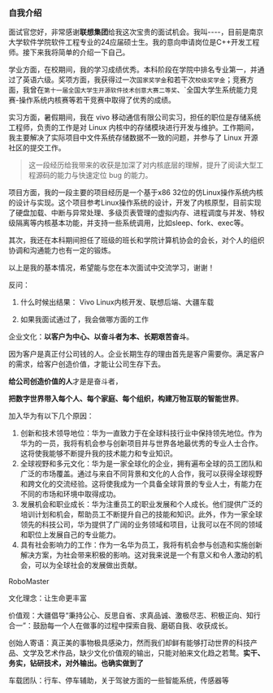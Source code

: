 ### 自我介绍

面试官您好，非常感谢**联想集团**给我这次宝贵的面试机会。我叫----，目前是南京大学软件学院软件工程专业的24应届硕士生。我的意向申请岗位是C++开发工程师。接下来我将简单的介绍一下自己。

学业方面，在校期间，我的学习成绩优秀。本科阶段在学院中排名专业第一，并通过了英语六级。奖项方面，我获得过一次`国家奖学金`和若干次`校级奖学金`；竞赛方面，我曾在`第十一届全国大学生开源软件技术创意大赛二等奖`、`全国大学生系统能力竞赛-操作系统内核赛等若干竞赛中取得了优秀的成绩。

实习方面，暑假期间，我在 vivo 移动通信有限公司实习，担任的职位是存储系统工程师，负责的工作是对 Linux 内核中的存储模块进行开发与维护。工作期间，我主要解决了实际项目中文件系统存储数据不一致的问题，并参与了 Linux 开源社区的提交工作。

> 这一段经历给我带来的收获是加深了对内核底层的理解，提升了阅读大型工程源码的能力与快速定位 bug 的能力。

项目方面，我的一段主要的项目经历是一个基于x86 32位的仿Linux操作系统内核的设计与实现。这个项目参考Linux操作系统的设计，开发了内核原型，目前实现了硬盘加载、中断与异常处理、多级页表管理的虚拟内存、进程调度与并发、特权级隔离等内核基本功能，并支持一些系统调用，比如sleep、fork、exec等。

其次，我还在本科期间担任了班级的班长和学院计算机协会的会长，对个人的组织协调和沟通能力也有一定的锻炼。

以上是我的基本情况，希望能与您在本次面试中交流学习，谢谢！



反问：

1. 什么时候出结果： Vivo Linux内核开发、联想后端、大疆车载

2. 如果我面试通过了，我会做哪方面的工作

企业文化：**以客户为中心、以奋斗者为本、长期艰苦奋斗**。

因为客户是真正付公司钱的人。企业长期生存的理由首先是客户需要你。满足客户的需求，给客户创造价值，才能让公司生存下去。

**给公司创造价值的人**才是是奋斗者，

**把数字世界带入每个人、每个家庭、每个组织，构建万物互联的智能世界**。

加入华为有以下几个原因：

1. 创新和技术领导地位：华为一直致力于在全球科技行业中保持领先地位。作为华为的一员，我将有机会参与创新项目并与世界各地最优秀的专业人士合作。这将使我能够不断提升我的技术能力和专业知识。
2. 全球视野和多元文化：华为是一家全球化的企业，拥有遍布全球的员工团队和广泛的市场覆盖。通过与来自不同背景和文化的人合作，我可以获得全球视野和跨文化的交流经验。这将使我成为一个具备全球背景的专业人士，有能力在不同的市场和环境中取得成功。
3. 发展机会和职业成长：华为注重员工的职业发展和个人成长。他们提供广泛的培训计划和机会，帮助员工不断提升自己的技能和知识。此外，作为一家全球领先的科技公司，华为提供了广阔的业务领域和项目，让我可以在不同的领域和职位上发展自己的专业能力。
4. 具有社会影响力的工作：作为一名华为员工，我将有机会参与创造和实施创新解决方案，为社会带来积极的影响。这对我来说是一个有意义和令人激动的机会，可以为全球社会的发展做出贡献。

























RoboMaster

文化理念：让生命更丰富

价值观：大疆倡导“秉持公心、反思自省、求真品诚、激极尽志、积极正向、知行合一”：鼓励每一个人在做事的过程中探索自我、磨砺自我、收获成长。

创始人寄语：真正美的事物极具感染力，然而我们却鲜有能够打动世界的科技产品、文学及艺术作品，缺少文化价值观的输出，只能对舶来文化趋之若鹜。**实干、务实，钻研技术，对外输出。也确实做到了**

车载团队：行车、停车辅助，关于驾驶方面的一些智能系统，传感器等

